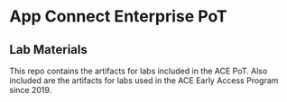 # App Connect Enterprise PoT

## Lab Materials

This repo contains the artifacts for labs included in the ACE PoT.
Also included are the artifacts for labs used in the ACE Early Access Program since 2019.